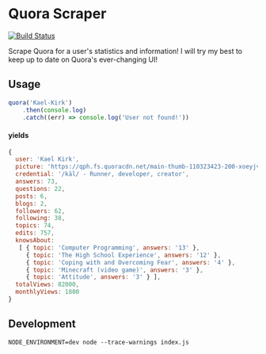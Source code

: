 # Quora Scraper
[![Build Status](https://travis-ci.org/Kaelinator/quora-scraper.svg?branch=master)](https://travis-ci.org/Kaelinator/quora-scraper)

Scrape Quora for a user's statistics and information!
I will try my best to keep up to date on Quora's ever-changing UI!

## Usage
```js
quora('Kael-Kirk')
	.then(console.log)
	.catch((err) => console.log('User not found!'))
```

#### yields
```js
{ 
  user: 'Kael Kirk',
  picture: 'https://qph.fs.quoracdn.net/main-thumb-110323423-200-xoeyjvjqbxviswiovjvldtobhaywqydo.jpeg',
  credential: '/kāl/ - Runner, developer, creator',
  answers: 73,
  questions: 22,
  posts: 6,
  blogs: 2,
  followers: 62,
  following: 38,
  topics: 74,
  edits: 757,
  knowsAbout:
   [ { topic: 'Computer Programming', answers: '13' },
     { topic: 'The High School Experience', answers: '12' },
     { topic: 'Coping with and Overcoming Fear', answers: '4' },
     { topic: 'Minecraft (video game)', answers: '3' },
     { topic: 'Attitude', answers: '3' } ],
  totalViews: 82000,
  monthlyViews: 1800 
}
```

## Development
```
NODE_ENVIRONMENT=dev node --trace-warnings index.js
```